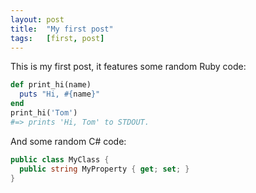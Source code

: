 ```yaml
---
layout: post
title:  "My first post"
tags:   [first, post]
---
```

This is my first post, it features some random Ruby code:

```ruby
def print_hi(name)
  puts "Hi, #{name}"
end
print_hi('Tom')
#=> prints 'Hi, Tom' to STDOUT.
```

And some random C# code:

```csharp
public class MyClass {
  public string MyProperty { get; set; }
}
```
